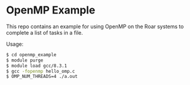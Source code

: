 # OpenMP Example

This repo contains an example for using OpenMP on the Roar systems to complete a list of tasks in a file.

Usage:
```bash
$ cd openmp_example
$ module purge
$ module load gcc/8.3.1
$ gcc -fopenmp hello_omp.c
$ OMP_NUM_THREADS=4 ./a.out 
```
